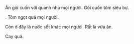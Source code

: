Ăn gỏi cuốn với quanh nha mọi người. Gỏi cuốn tôm siêu bự.


. Tôm ngọt quá mọi người.



Còn ở đây là nước sốt khác mọi người. Rất là vừa ăn.







Cay quá.